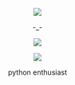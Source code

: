 <p align="center">  
<img src="https://cdn.discordapp.com/attachments/858187060560527401/858208009964617748/ez.png">
</p>
<p align="center">
    -_-
<p align="center">  
<img src="https://komarev.com/ghpvc/?username=moodylua&color=301934&&style=plastic&label=lua">
</p>
    <p align="center">
  <img src="https://discord.c99.nl/widget/theme-5/855177151355813919.png" />
</p>
<p align="center">
python enthusiast
